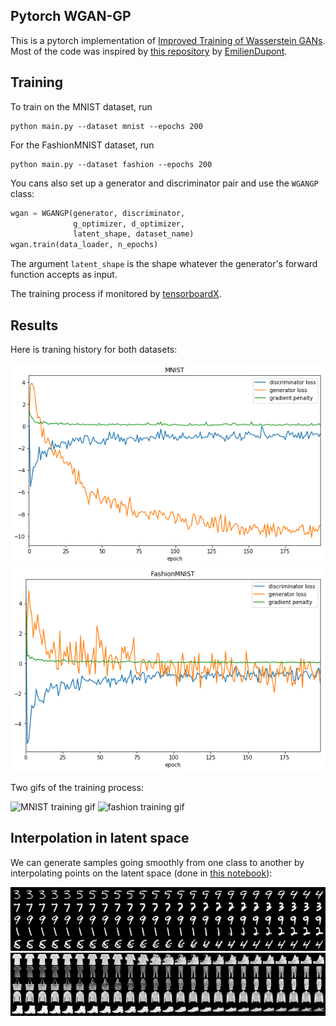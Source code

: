## Pytorch WGAN-GP

This is a pytorch implementation of [Improved Training of Wasserstein GANs](https://arxiv.org/abs/1704.00028). Most of the code was inspired by [this repository](https://github.com/EmilienDupont/wgan-gp) by [EmilienDupont](https://github.com/EmilienDupont).

## Training

To train on the MNIST dataset, run
```
python main.py --dataset mnist --epochs 200
```
For the FashionMNIST dataset, run
```
python main.py --dataset fashion --epochs 200
```
You cans also set up a generator and discriminator pair and use the `WGANGP` class:
```python
wgan = WGANGP(generator, discriminator,
              g_optimizer, d_optimizer,
              latent_shape, dataset_name)
wgan.train(data_loader, n_epochs)
```

The argument `latent_shape` is the shape whatever the generator's forward function accepts as input.

The training process if monitored by [tensorboardX](https://github.com/lanpa/tensorboardX).

## Results

Here is traning history for both datasets:

![MNIST losses](images/mnist_hist.png)
![fashion losses](images/fashion_hist.png)

Two gifs of the training process:

![MNIST training gif](images/mnist.gif)
![fashion training gif](images/fashion.gif)

## Interpolation in latent space

We can generate samples going smoothly from one class to another by interpolating points on the latent space (done in [this notebook]('interpolation.ipynb')):

![MNIST interpolation](images/mnist_interp.png)
![fashion interpolation](images/fashion_interp.png)
